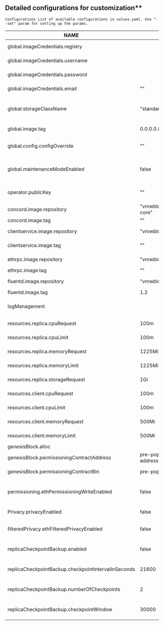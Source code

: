 ## Detailed configurations for customization**

    Configurations List of available configurations in values.yaml. Use "--set" param for setting up the params.


| NAME                                                | VALUE                          | DESCRIPTION                                  | TYPE      |
|-----------------------------------------------------|--------------------------------|----------------------------------------------|-----------|
| global.imageCredentials.registry                    |                                | Name of docker registry                      | Mandatory |
| global.imageCredentials.username                    |                                | Username for docker registry                 | Mandatory |
| global.imageCredentials.password                    |                                | Password for docker registry                 | Mandatory |
| global.imageCredentials.email                       | ""                             | Email for docker registry                    | Optional  |
| global.storageClassName                             | "standard"                     | Global StorageClass for Persistent Volume(s) |           |
| global.image.tag                                    | 0.0.0.0.8603                   | The global artifact tag                      | Mandatory |
| global.config.configOverride                        | ""                             | Overwrite tls cert files during upgrade      | Optional  |
| global.maintenanceModeEnabled                       | false                          | Launch containers in maintenance mode        | Optional  |
| operator.publicKey                                  | ""                             | Public key for corresponding operator pvt key| Mandatory |
| concord.image.repository                            | "vmwblockchain/concord-core"   | Global repository for replica                | Mandatory |
| concord.image.tag                                   | ""                             | Tag for replica                              | Optional  |
| clientservice.image.repository                      | "vmwblockchain/clientservice"  | Global repository for clientservice          | Mandatory |
| clientservice.image.tag                             | ""                             | Tag for client service                       | Optional  |
| ethrpc.image.repository                             | "vmwblockchain/ethrpc"         | Global repository for ethrpc                 | Mandatory |
| ethrpc.image.tag                                    | ""                             | Tag for ethrpc                               | Optional  |
| fluentd.image.repository                            | "vmwblockchain/fluentd"        | Global repository for fluentd                | Mandatory |
| fluentd.image.tag                                   | 1.2                            | Tag for fluentd                              | Optional  |
| logManagement                                       |                                | logmanagement-specific parameters            |           |
| resources.replica.cpuRequest                        | 100m                           | CPU request for replica                      | Optional  |
| resources.replica.cpuLimit                          | 100m                           | CPU Limit for replica                        | Optional  |
| resources.replica.memoryRequest                     | 1225Mi                         | Memory request for replica                   | Optional  |
| resources.replica.memoryLimit                       | 1225Mi                         | Memory limit for replica                     | Optional  |
| resources.replica.storageRequest                    | 1Gi                            | Storage request for replica                  | Optional  |
| resources.client.cpuRequest                         | 100m                           | CPU request for client                       | Optional  |
| resources.client.cpuLimit                           | 100m                           | CPU limit for client                         | Optional  |
| resources.client.memoryRequest                      | 500Mi                          | memory request for client                    | Optional  |
| resources.client.memoryLimit                        | 500Mi                          | memory limit for client                      | Optional  |
| genesisBlock.alloc                                  |                                | List of accounts                             |           |
| genesisBlock.permissioningContractAddress           | pre-populated contract address | Contract address for permissioning           | Optional  |
| genesisBlock.permissioningContractBin               | pre-populated contract binary  | Contract bin for permissioning               | Optional  |
| permissioning.ethPermissioningWriteEnabled          | false                          | Eth permissioning write enabled flag         | Optional  |
| Privacy.privacyEnabled                              | false                          | Flag for enabling privacy                    | Optional  |
| filteredPrivacy.ethFilteredPrivacyEnabled           | false                          | Eth filtered privacy enabled flag            | Optional  |
| replicaCheckpointBackup.enabled                     | false                          | Enable Replica checkpoint-based backup       | Optional  |
| replicaCheckpointBackup.checkpointIntervalInSeconds | 21600                          | Interval between checkpoint backups          | Optional  |
| replicaCheckpointBackup.numberOfCheckpoints         | 2                              | Number of checkpoints to retain              | Optional  |
| replicaCheckpointBackup.checkpointWindow            | 30000                          | Number of sequences to wait for              | Optional  |

